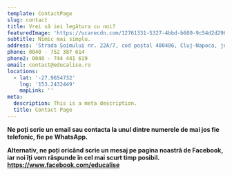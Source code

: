 ```yaml
---
template: ContactPage
slug: contact
title: Vrei să iei legătura cu noi?
featuredImage: 'https://ucarecdn.com/12761331-5327-4bbd-b680-9c54d2d2964e/'
subtitle: Nimic mai simplu.
address: 'Strada Șoimului nr. 22A/7, cod poștal 400486, Cluj-Napoca, jud. Cluj'
phone: 0040 - 752 387 614
phone2: 0040 - 744 441 619
email: contact@educalise.ro
locations:
  - lat: '-27.9654732'
    lng: '153.2432449'
    mapLink: ''
meta:
  description: This is a meta description.
  title: Contact Page
---
```

**Ne poți scrie un email sau contacta la unul dintre numerele de mai jos fie telefonic, fie pe WhatsApp.**

**Alternativ, ne poți oricând scrie un mesaj pe pagina noastră de Facebook,  iar noi îți vom răspunde în cel mai scurt timp posibil. https://www.facebook.com/educalise**
